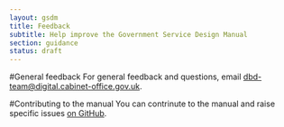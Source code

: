 ```yaml
---
layout: gsdm
title: Feedback
subtitle: Help improve the Government Service Design Manual
section: guidance
status: draft
---
```


#General feedback
For general feedback and questions, email dbd-team@digital.cabinet-office.gov.uk.

#Contributing to the manual
You can contrinute to the manual and raise specific issues [on GitHub](https://github.com/alphagov/government-service-design-manual).
	